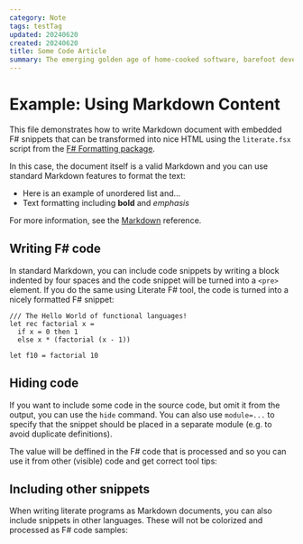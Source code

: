 ```yaml
---
category: Note
tags: testTag
updated: 20240620
created: 20240620
title: Some Code Article
summary: The emerging golden age of home-cooked software, barefoot developers, and why the local-first community should help build it
---
```




# Example: Using Markdown Content

This file demonstrates how to write Markdown document with 
embedded F# snippets that can be transformed into nice HTML 
using the `literate.fsx` script from the [F# Formatting
package](http://fsprojects.github.io/FSharp.Formatting).

In this case, the document itself is a valid Markdown and 
you can use standard Markdown features to format the text:

 - Here is an example of unordered list and...
 - Text formatting including **bold** and _emphasis_

For more information, see the [Markdown][md] reference.

 [md]: http://daringfireball.net/projects/markdown


## Writing F# code

In standard Markdown, you can include code snippets by 
writing a block indented by four spaces and the code 
snippet will be turned into a `<pre>` element. If you do 
the same using Literate F# tool, the code is turned into
a nicely formatted F# snippet:

    /// The Hello World of functional languages!
    let rec factorial x = 
      if x = 0 then 1 
      else x * (factorial (x - 1))

    let f10 = factorial 10


## Hiding code

If you want to include some code in the source code, 
but omit it from the output, you can use the `hide` 
command. You can also use `module=...` to specify that 
the snippet should be placed in a separate module 
(e.g. to avoid duplicate definitions).


The value will be deffined in the F# code that is 
processed and so you can use it from other (visible) 
code and get correct tool tips:
   


## Including other snippets

When writing literate programs as Markdown documents, 
you can also include snippets in other languages. 
These will not be colorized and processed as F# 
code samples:

